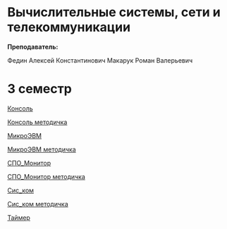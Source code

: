 # Вычислительные системы, сети и телекоммуникации

**Преподаватель:**

Федин Алексей Константинович
Макарук Роман Валерьевич

# 3 семестр

[Консоль](https://github.com/DMN902/SpbGTI/blob/main/File/3sem/ComputingSystems/Консоль/Консоль.pdf)

[Консоль методичка](https://github.com/DMN902/SpbGTI/blob/main/File/3sem/ComputingSystems/Консоль/тит-Консоль.pdf)

[МикроЭВМ](https://github.com/DMN902/SpbGTI/blob/main/File/3sem/ComputingSystems/МикроЭВМ/МикроЭВМ.pdf)

[МикроЭВМ методичка](https://github.com/DMN902/SpbGTI/blob/main/File/3sem/ComputingSystems/МикроЭВМ/тит-МикроЭВМ.pdf)

[СПО_Монитор](https://github.com/DMN902/SpbGTI/blob/main/File/3sem/ComputingSystems/СПОМонитор/СПО_монитор.pdf)

[СПО_Монитор методичка](https://github.com/DMN902/SpbGTI/blob/main/File/3sem/ComputingSystems/СПОМонитор/тит-СПОмонитор.pdf)

[Сис_ком](https://github.com/DMN902/SpbGTI/blob/main/File/3sem/ComputingSystems/Сис-ком/Сис_ком.pdf)

[Сис_ком методичка](https://github.com/DMN902/SpbGTI/blob/main/File/3sem/ComputingSystems/Сис-ком/тит-Сис_ком.pdf)

[Таймер](https://github.com/DMN902/SpbGTI/blob/main/File/3sem/ComputingSystems/Таймер/Таймер.pdf)
